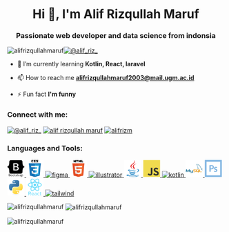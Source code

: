 <h1 align="center">Hi 👋, I'm Alif Rizqullah Maruf</h1>
<h3 align="center">Passionate web developer and data science from indonsia</h3>
<img src="https://komarev.com/ghpvc/?username=alifrizqullahmaruf&label=Profile%20views&color=0e75b6&style=flat" alt="alifrizqullahmaruf" align="left"/>



<p align="left"> <a href="https://twitter.com/@alif_riz_" target="blank"><img src="https://img.shields.io/twitter/follow/@alif_riz_?logo=twitter&style=for-the-badge" alt="@alif_riz_" /></a> </p>

- 🌱 I’m currently learning **Kotlin, React, laravel**

- 📫 How to reach me **alifrizqullahmaruf2003@mail.ugm.ac.id**

- ⚡ Fun fact **I'm funny**

<h3 align="left">Connect with me:</h3>
<p align="left">
<a href="https://twitter.com/@alif_riz_" target="blank"><img align="center" src="https://raw.githubusercontent.com/rahuldkjain/github-profile-readme-generator/master/src/images/icons/Social/twitter.svg" alt="@alif_riz_" height="30" width="40" /></a>
<a href="https://linkedin.com/in/alif rizqullah maruf" target="blank"><img align="center" src="https://raw.githubusercontent.com/rahuldkjain/github-profile-readme-generator/master/src/images/icons/Social/linked-in-alt.svg" alt="alif rizqullah maruf" height="30" width="40" /></a>
<a href="https://instagram.com/alifrizm" target="blank"><img align="center" src="https://raw.githubusercontent.com/rahuldkjain/github-profile-readme-generator/master/src/images/icons/Social/instagram.svg" alt="alifrizm" height="30" width="40" /></a>
</p>

<h3 align="left">Languages and Tools:</h3>
<p align="left"> <a href="https://getbootstrap.com" target="_blank" rel="noreferrer"> <img src="https://raw.githubusercontent.com/devicons/devicon/master/icons/bootstrap/bootstrap-plain-wordmark.svg" alt="bootstrap" width="40" height="40"/> </a> <a href="https://www.w3schools.com/css/" target="_blank" rel="noreferrer"> <img src="https://raw.githubusercontent.com/devicons/devicon/master/icons/css3/css3-original-wordmark.svg" alt="css3" width="40" height="40"/> </a> <a href="https://www.figma.com/" target="_blank" rel="noreferrer"> <img src="https://www.vectorlogo.zone/logos/figma/figma-icon.svg" alt="figma" width="40" height="40"/> </a> <a href="https://www.w3.org/html/" target="_blank" rel="noreferrer"> <img src="https://raw.githubusercontent.com/devicons/devicon/master/icons/html5/html5-original-wordmark.svg" alt="html5" width="40" height="40"/> </a> <a href="https://www.adobe.com/in/products/illustrator.html" target="_blank" rel="noreferrer"> <img src="https://www.vectorlogo.zone/logos/adobe_illustrator/adobe_illustrator-icon.svg" alt="illustrator" width="40" height="40"/> </a> <a href="https://www.java.com" target="_blank" rel="noreferrer"> <img src="https://raw.githubusercontent.com/devicons/devicon/master/icons/java/java-original.svg" alt="java" width="40" height="40"/> </a> <a href="https://developer.mozilla.org/en-US/docs/Web/JavaScript" target="_blank" rel="noreferrer"> <img src="https://raw.githubusercontent.com/devicons/devicon/master/icons/javascript/javascript-original.svg" alt="javascript" width="40" height="40"/> </a> <a href="https://kotlinlang.org" target="_blank" rel="noreferrer"> <img src="https://www.vectorlogo.zone/logos/kotlinlang/kotlinlang-icon.svg" alt="kotlin" width="40" height="40"/> </a> <a href="https://www.mysql.com/" target="_blank" rel="noreferrer"> <img src="https://raw.githubusercontent.com/devicons/devicon/master/icons/mysql/mysql-original-wordmark.svg" alt="mysql" width="40" height="40"/> </a> <a href="https://www.photoshop.com/en" target="_blank" rel="noreferrer"> <img src="https://raw.githubusercontent.com/devicons/devicon/master/icons/photoshop/photoshop-line.svg" alt="photoshop" width="40" height="40"/> </a> <a href="https://www.python.org" target="_blank" rel="noreferrer"> <img src="https://raw.githubusercontent.com/devicons/devicon/master/icons/python/python-original.svg" alt="python" width="40" height="40"/> </a> <a href="https://reactjs.org/" target="_blank" rel="noreferrer"> <img src="https://raw.githubusercontent.com/devicons/devicon/master/icons/react/react-original-wordmark.svg" alt="react" width="40" height="40"/> </a> <a href="https://tailwindcss.com/" target="_blank" rel="noreferrer"> <img src="https://www.vectorlogo.zone/logos/tailwindcss/tailwindcss-icon.svg" alt="tailwind" width="40" height="40"/> </a> </p>

<p><img align="left" src="https://github-readme-stats.vercel.app/api/top-langs?username=alifrizqullahmaruf&show_icons=true&locale=en&layout=compact" alt="alifrizqullahmaruf" /></p>

<p>&nbsp;<img align="center" src="https://github-readme-stats.vercel.app/api?username=alifrizqullahmaruf&show_icons=true&locale=en" alt="alifrizqullahmaruf" /></p>

<p><img align="center" src="https://github-readme-streak-stats.herokuapp.com/?user=alifrizqullahmaruf&" alt="alifrizqullahmaruf" /></p>
